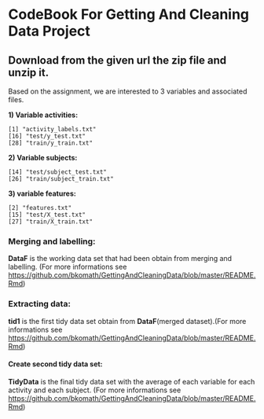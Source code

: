 # CodeBook For Getting And Cleaning Data Project

## Download from the given url the zip file and unzip it. 
 Based on the assignment, we are interested to 3 variables and associated files.
 
**1)  Variable activities:**
```{r}
[1] "activity_labels.txt"  
[16] "test/y_test.txt"  
[28] "train/y_train.txt" 

```
**2) Variable subjects:**
```{r}
[14] "test/subject_test.txt" 
[26] "train/subject_train.txt"

```
**3) variable features:**
```{r eval=FALSE}
[2] "features.txt"  
[15] "test/X_test.txt" 
[27] "train/X_train.txt"
```
### Merging and labelling:

**DataF** is the working data set that had been obtain from merging and labelling. (For more informations see https://github.com/bkomath/GettingAndCleaningData/blob/master/README.Rmd)

### Extracting data:

**tid1** is the first tidy data set obtain from **DataF**(merged dataset).(For more informations see https://github.com/bkomath/GettingAndCleaningData/blob/master/README.Rmd)

#### Create second tidy data set:
**TidyData** is the final tidy data set with the average of each variable for each activity and each subject. 
 (For more informations see https://github.com/bkomath/GettingAndCleaningData/blob/master/README.Rmd)
